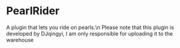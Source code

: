 # PearlRider
A plugin that lets you ride on pearls.\n
Please note that this plugin is developed by DJqingyi, I am only responsible for uploading it to the warehouse
